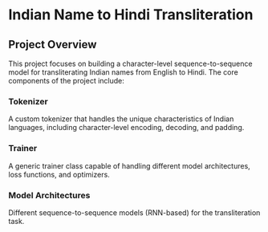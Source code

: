 # Indian Name to Hindi Transliteration

## Project Overview

This project focuses on building a character-level sequence-to-sequence model for transliterating Indian names from English to Hindi. The core components of the project include:

### Tokenizer
A custom tokenizer that handles the unique characteristics of Indian languages, including character-level encoding, decoding, and padding.

### Trainer
A generic trainer class capable of handling different model architectures, loss functions, and optimizers.

### Model Architectures
Different sequence-to-sequence models (RNN-based) for the transliteration task.
